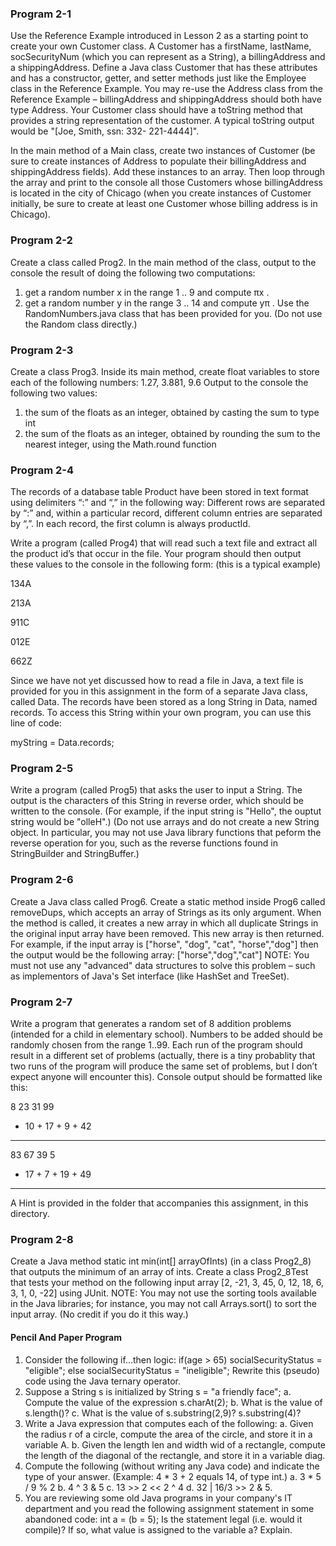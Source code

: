 ### Program 2-1
Use the Reference Example introduced in Lesson 2 as a starting point to create your own
Customer class. A Customer has a firstName, lastName, socSecurityNum (which you can
represent as a String), a billingAddress and a shippingAddress. Define a Java class
Customer that has these attributes and has a constructor, getter, and setter methods just
like the Employee class in the Reference Example. You may re-use the Address class
from the Reference Example – billingAddress and shippingAddress should both have
type Address. Your Customer class should have a toString method that provides a string
representation of the customer. A typical toString output would be "[Joe, Smith, ssn: 332-
221-4444]".

In the main method of a Main class, create two instances of Customer (be sure to create
instances of Address to populate their billingAddress and shippingAddress fields). Add
these instances to an array. Then loop through the array and print to the console all those
Customers whose billingAddress is located in the city of Chicago (when you create
instances of Customer initially, be sure to create at least one Customer whose billing
address is in Chicago).



### Program 2-2
Create a class called Prog2. In the main method of the class, output to the console the
result of doing the following two computations:
1. get a random number x in the range 1 .. 9 and compute πx
   .
2. get a random number y in the range 3 .. 14 and compute yπ
   .
   Use the RandomNumbers.java class that has been provided for you. (Do not use the
   Random class directly.)



### Program 2-3
Create a class Prog3. Inside its main method, create float variables to store each of the
following numbers:
1.27, 3.881, 9.6
Output to the console the following two values:
1. the sum of the floats as an integer, obtained by casting the sum to type int
2. the sum of the floats as an integer, obtained by rounding the sum to the nearest
   integer, using the Math.round function



### Program 2-4 

The records of a database table Product have been stored in text format using delimiters
“:” and “,” in the following way: Different rows are separated by “:” and, within a
particular record, different column entries are separated by “,”. In each record, the first
column is always productId.

Write a program (called Prog4) that will read such a text file and extract all the product
id’s that occur in the file. Your program should then output these values to the console in
the following form: (this is a typical example)

134A

213A

911C

012E

662Z

Since we have not yet discussed how to read a file in Java, a text file is provided for you
in this assignment in the form of a separate Java class, called Data. The records have
been stored as a long String in Data, named records. To access this String within
your own program, you can use this line of code:

myString = Data.records;


### Program 2-5
Write a program (called Prog5) that asks the user to input a String. The output is the
characters of this String in reverse order, which should be written to the console. (For
example, if the input string is "Hello", the ouptut string would be "olleH".) (Do not use
arrays and do not create a new String object. In particular, you may not use Java library
functions that peform the reverse operation for you, such as the reverse functions found
in StringBuilder and StringBuffer.)


### Program 2-6
Create a Java class called Prog6.
Create a static method inside Prog6 called removeDups, which accepts an array of
Strings as its only argument. When the method is called, it creates a new array in
which all duplicate Strings in the original input array have been removed. This new
array is then returned.
For example, if the input array is
["horse", "dog", "cat", "horse","dog"]
then the output would be the following array:
["horse","dog","cat"]
NOTE: You must not use any "advanced" data structures to solve this problem – such as
implementors of Java's Set interface (like HashSet and TreeSet).

### Program 2-7

Write a program that generates a random set of 8 addition problems (intended for a child
in elementary school). Numbers to be added should be randomly chosen from the range
1..99. Each run of the program should result in a different set of problems (actually, there
is a tiny probablity that two runs of the program will produce the same set of problems,
but I don’t expect anyone will encounter this). Console output should be formatted like
this:

   8      23     31       99
+ 10    + 17    + 9     + 42
 _____   ____   ____    ____

83 67 39 5
+ 17 + 7 + 19 + 49
 _____ ____ ____ ____
A Hint is provided in the folder that accompanies this assignment, in this directory.



### Program 2-8
Create a Java method
static int min(int[] arrayOfInts)
(in a class Prog2_8) that outputs the minimum of an array of ints.
Create a class Prog2_8Test that tests your method on the following input array
[2, -21, 3, 45, 0, 12, 18, 6, 3, 1, 0, -22]
using JUnit.
NOTE: You may not use the sorting tools available in the Java libraries; for instance, you
may not call Arrays.sort() to sort the input array. (No credit if you do it this way.)



#### Pencil And Paper Program
1. Consider the following if…then logic:
   if(age > 65) socialSecurityStatus = "eligible";
   else socialSecurityStatus = "ineligible";
   Rewrite this (pseudo) code using the Java ternary operator.
2. Suppose a String s is initialized by
   String s = "a friendly face";
   a. Compute the value of the expression
   s.charAt(2);
   b. What is the value of
   s.length()?
   c. What is the value of
   s.substring(2,9)?
   s.substring(4)?
3. Write a Java expression that computes each of the following:
   a. Given the radius r of a circle, compute the area of the circle, and store it in a
   variable A.
   b. Given the length len and width wid of a rectangle, compute the length of the
   diagonal of the rectangle, and store it in a variable diag.
4. Compute the following (without writing any Java code) and indicate the type of your
   answer. (Example: 4 * 3 + 2 equals 14, of type int.)
   a. 3 * 5 / 9 % 2
   b. 4 ^ 3 & 5
   c. 13 >> 2 << 2 ^ 4
   d. 32 | 16/3 >> 2 & 5.
5. You are reviewing some old Java programs in your company's IT department and you
   read the following assignment statement in some abandoned code:
   int a = (b = 5);
   Is the statement legal (i.e. would it compile)? If so, what value is assigned to the
   variable a? Explain.
